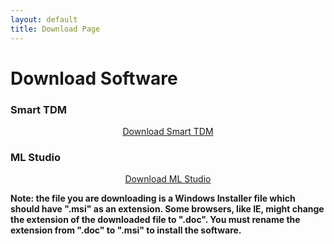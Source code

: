 ```yaml
---
layout: default
title: Download Page
---
```


<div class="post">
	<h1 class="pageTitle">Download Software</h1>
	<h3>Smart TDM</h3>
	<div align="center">
	<a href="https://github.com/ebaas/ebaas.github.io/releases/download/v.7.1.0-beta1/SmartTDM_x64_7.1.0_Setup.msi" class="next button__outline">Download Smart TDM</a>
	</div>
	<h3>ML Studio</h3>
	<div align="center">
	<a href="https://github.com/ebaas/ebaas.github.io/releases/download/v.7.1.0-beta1/MLStudio_x64_1.0.0_Setup.msi" class="next button__outline">Download ML Studio</a>
	</div>
	<p><b>Note: the file you are downloading is a Windows Installer file which should have ".msi" as an extension. Some browsers, like IE, might change the extension of the downloaded file to ".doc". You must rename the extension from ".doc" to ".msi" to install the software.</b></p>
</div>
